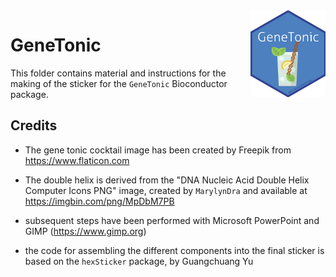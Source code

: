 <img src="GeneTonic.png" align="right" alt="" width="120" />

# GeneTonic

This folder contains material and instructions for the making of the sticker for the `GeneTonic` Bioconductor package.

## Credits

* The gene tonic cocktail image has been created by Freepik from https://www.flaticon.com

* The double helix is derived from the "DNA Nucleic Acid Double Helix Computer Icons PNG" image, created by `MarylynDra` and available at https://imgbin.com/png/MpDbM7PB

* subsequent steps have been performed with Microsoft PowerPoint and GIMP (https://www.gimp.org)

* the code for assembling the different components into the final sticker is based on the `hexSticker` package, by Guangchuang Yu
